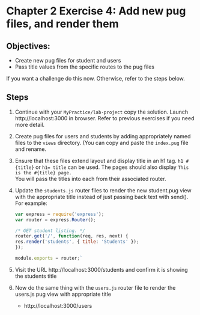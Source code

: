 # Chapter 2 Exercise 4: Add new pug files, and render them
## Objectives:
* Create new pug files for student and users
* Pass title values from the specific routes to the pug files

If you want a challenge do this now. Otherwise, refer to the steps below. 

## Steps

1. Continue with your `MyPractice/lab-project` copy the solution. Launch http://localhost:3000 in browser. Refer to previous exercises if you need more detail.

1. Create pug files for users and students by adding appropriately named files to the `views` directory. 
(You can copy and paste the `index.pug` file and rename.

1. Ensure that these files extend layout and display title in an h1 tag. 
`h1 #{title}` or `h1= title` can be used. 
The pages should also display 
`This is the #{title} page.`  
You will pass the titles into each from their associated router. 

1. Update the `students.js` router files to render the new student.pug view with the appropriate title instead of just passing back text with send().  For example: 
    ``` javascript
    var express = require('express');
    var router = express.Router();

    /* GET student listing. */
    router.get('/', function(req, res, next) {
    res.render('students', { title: 'Students' });
    });

    module.exports = router;`
    ```

1. Visit the URL http://localhost:3000/students and confirm it is showing the students title        

1. Now do the same thing with the `users.js` router file to render the users.js pug view with appropriate title
    * http://localhost:3000/users
